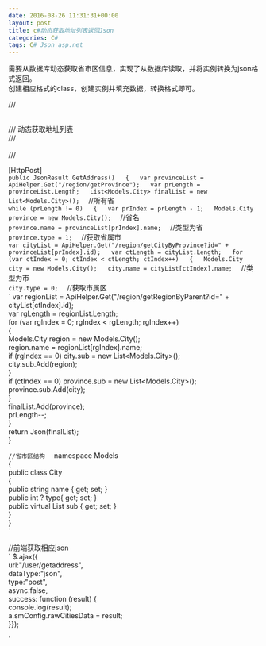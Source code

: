 ```yaml
---
date: 2016-08-26 11:31:31+00:00
layout: post
title: c#动态获取地址列表返回Json
categories: C#
tags: C# Json asp.net
---
```


需要从数据库动态获取省市区信息，实现了从数据库读取，并将实例转换为json格式返回。  
创建相应格式的class，创建实例并填充数据，转换格式即可。  

/// <summary>  
/// 动态获取地址列表  
/// </summary>  
/// <returns></returns>  

[HttpPost]  
`
public JsonResult GetAddress()  
{  
    var provinceList = ApiHelper.Get("/region/getProvince");  
    var prLength = provinceList.Length;  
    List<Models.City> finalList = new List<Models.City>();  
`
    //所有省  
`
    while (prLength != 0)  
    {  
        var prIndex = prLength - 1;  
        Models.City province = new Models.City();  
`
        //省名  
`
        province.name = provinceList[prIndex].name;  
`
        //类型为省  
`
        province.type = 1;  
`
        //获取省属市  
`
        var cityList = ApiHelper.Get("/region/getCityByProvince?id=" + provinceList[prIndex].id);  
        var ctLength = cityList.Length;  
        for (var ctIndex = 0; ctIndex < ctLength; ctIndex++)  
        {  
            Models.City city = new Models.City();  
            city.name = cityList[ctIndex].name;  
`
            //类型为市  
`
            city.type = 0;  
`
            //获取市属区  
`
            var regionList = ApiHelper.Get("/region/getRegionByParent?id=" + cityList[ctIndex].id);  
            var rgLength = regionList.Length;  
            for (var rgIndex = 0; rgIndex < rgLength; rgIndex++)  
            {  
                Models.City region = new Models.City();  
                region.name = regionList[rgIndex].name;  
                if (rgIndex == 0) city.sub = new List<Models.City>();  
                city.sub.Add(region);  
            }  
            if (ctIndex == 0) province.sub = new List<Models.City>();  
            province.sub.Add(city);  
        }  
        finalList.Add(province);  
        prLength--;  
    }  
    return Json(finalList);  
}  
  
`
//省市区结构  
`
namespace Models  
{  
    public class City  
    {  
        public string name { get; set; }  
        public int ? type{ get; set; }  
        public virtual List<City> sub { get; set; }  
    }  
}    
`

//前端获取相应json  
`
    $.ajax({  
        url:"/user/getaddress",  
        dataType:"json",  
        type:"post",  
        async:false,  
        success: function (result) {  
            console.log(result);  
            a.smConfig.rawCitiesData = result;  
        }});   
        
`

